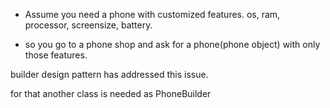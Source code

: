 * Assume you need a phone with customized features. os, ram, processor, screensize, battery.

* so you  go to a phone shop and ask for a phone(phone object) with only those features.

builder design pattern has addressed this issue.

for that another class is needed as PhoneBuilder
